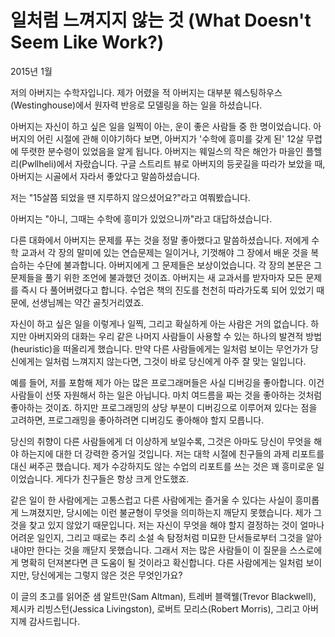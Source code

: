 # 일처럼 느껴지지 않는 것 (What Doesn't Seem Like Work?)

2015년 1월

저의 아버지는 수학자입니다. 제가 어렸을 적 아버지는 대부분 웨스팅하우스(Westinghouse)에서 원자력 반응로 모델링을 하는 일을 하셨습니다.

아버지는 자신이 하고 싶은 일을 일찍이 아는, 운이 좋은 사람들 중 한 명이었습니다. 아버지의 어린 시절에 관해 이야기하다 보면, 아버지가 '수학에 흥미를 갖게 된' 12살 무렵에 뚜렷한 분수령이 있었음을 알게 됩니다. 아버지는 웨일스의 작은 해안가 마을인 플헬리(Pwllheli)에서 자랐습니다. 구글 스트리트 뷰로 아버지의 등굣길을 따라가 보았을 때, 아버지는 시골에서 자라서 좋았다고 말씀하셨습니다.

저는 "15살쯤 되었을 땐 지루하지 않으셨어요?"라고 여쭤봤습니다.

아버지는 "아니, 그때는 수학에 흥미가 있었으니까"라고 대답하셨습니다.

다른 대화에서 아버지는 문제를 푸는 것을 정말 좋아했다고 말씀하셨습니다. 저에게 수학 교과서 각 장의 말미에 있는 연습문제는 일이거나, 기껏해야 그 장에서 배운 것을 복습하는 수단에 불과합니다. 아버지에게 그 문제들은 보상이었습니다. 각 장의 본문은 그 문제들을 풀기 위한 조언에 불과했던 것이죠. 아버지는 새 교과서를 받자마자 모든 문제를 즉시 다 풀어버렸다고 합니다. 수업은 책의 진도를 천천히 따라가도록 되어 있었기 때문에, 선생님께는 약간 골칫거리였죠.

자신이 하고 싶은 일을 이렇게나 일찍, 그리고 확실하게 아는 사람은 거의 없습니다. 하지만 아버지와의 대화는 우리 같은 나머지 사람들이 사용할 수 있는 하나의 발견적 방법(heuristic)을 떠올리게 했습니다. 만약 다른 사람들에게는 일처럼 보이는 무언가가 당신에게는 일처럼 느껴지지 않는다면, 그것이 바로 당신에게 아주 잘 맞는 일입니다.

예를 들어, 저를 포함해 제가 아는 많은 프로그래머들은 사실 디버깅을 좋아합니다. 이건 사람들이 선뜻 자원해서 하는 일은 아닙니다. 마치 여드름을 짜는 것을 좋아하는 것처럼 좋아하는 것이죠. 하지만 프로그래밍의 상당 부분이 디버깅으로 이루어져 있다는 점을 고려하면, 프로그래밍을 좋아하려면 디버깅도 좋아해야 할지 모릅니다.

당신의 취향이 다른 사람들에게 더 이상하게 보일수록, 그것은 아마도 당신이 무엇을 해야 하는지에 대한 더 강력한 증거일 것입니다. 저는 대학 시절에 친구들의 과제 리포트를 대신 써주곤 했습니다. 제가 수강하지도 않는 수업의 리포트를 쓰는 것은 꽤 흥미로운 일이었습니다. 게다가 친구들은 항상 크게 안도했죠.

같은 일이 한 사람에게는 고통스럽고 다른 사람에게는 즐거울 수 있다는 사실이 흥미롭게 느껴졌지만, 당시에는 이런 불균형이 무엇을 의미하는지 깨닫지 못했습니다. 제가 그것을 찾고 있지 않았기 때문입니다. 저는 자신이 무엇을 해야 할지 결정하는 것이 얼마나 어려운 일인지, 그리고 때로는 추리 소설 속 탐정처럼 미묘한 단서들로부터 그것을 알아내야만 한다는 것을 깨닫지 못했습니다. 그래서 저는 많은 사람들이 이 질문을 스스로에게 명확히 던져본다면 큰 도움이 될 것이라고 확신합니다. 다른 사람에게는 일처럼 보이지만, 당신에게는 그렇지 않은 것은 무엇인가요?

이 글의 초고를 읽어준 샘 알트만(Sam Altman), 트레버 블랙웰(Trevor Blackwell), 제시카 리빙스턴(Jessica Livingston), 로버트 모리스(Robert Morris), 그리고 아버지께 감사드립니다.